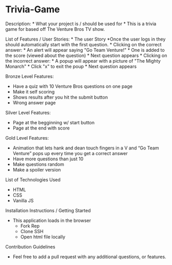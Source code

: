 # Trivia-Game
Description:
    *  What your project is / should be used for
        *  This is a trivia game for based off The Venture Bros TV show. 
        
List of Features / User Stories:
    * The user Story
        *Once the user logs in they should automatically start with the first question. 
        * Clicking on the correct answer: 
            *  An alert will appear saying "Go Team Venture!"
            *  One is added to the score (viewed about the question)
            *  Next question appears 
        * Clicking on the incorrect answer: 
            * A popup will appear with a picture of "The Mighty Monarch"
            * Click "x" to exit the poup 
            * Next question appears 
                
Bronze Level Features: 
* Have a quiz with 10 Venture Bros questions on one page
* Make it self scoring
* Shows results after you hit the submit button
* Wrong answer page 

Silver Level Features: 
* Page at the begginning w/ start button
* Page at the end with score

Gold Level Features: 
* Animation that lets hank and dean touch fingers in a V and “Go Team Venture” pops up every time you get a correct answer    
* Have more questions than just 10 
* Make questions random 
* Make a spoiler version 

List of Technologies Used
* HTML
* CSS 
* Vanilla JS

Installation Instructions / Getting Started
* This application loads in the browser
    * Fork Rep 
    * Clone SSH
    * Open html file locally 


Contribution Guidelines
* Feel free to add a pull request with any additional questions, or features. 